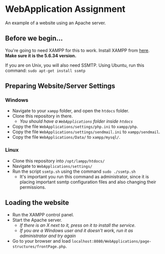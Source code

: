 # WebApplication Assignment
An example of a website using an Apache server.

## Before we begin...
You're going to need XAMPP for this to work. Install XAMPP from [here](https://www.apachefriends.org/download.html). **Make sure it is the 5.6.34 version.**

If you are on Unix, you will also need SSMTP. Using Ubuntu, run this command: `sudo apt-get install ssmtp`


## Preparing Website/Server Settings
### Windows
- Navigate to your `xampp` folder, and open the `htdocs` folder.
- Clone this repository in there.
  - *You should have a `WebApplications` folder inside `htdocs`*
- Copy the file `WebApplications/settings/php.ini` to `xampp/php`.
- Copy the file `WebApplications/settings/sendmail.ini` to `xampp/sendmail`.
- Copy the file `WebApplications/Data/` to `xampp/mysql/`.

### Linux
- Clone this repository into `/opt/lampp/htdocs/`
- Navigate to `WebApplications/settings/`
- Run the script `ssmtp.sh` using the command `sudo ./ssmtp.sh`
  - It's important you run this command as administrator, since it is placing important ssmtp configuration files and also changing their permissions.


## Loading the website
- Run the XAMPP control panel.
- Start the Apache server.
  - *If there is an X next to it, press on it to install the service.*
  - *If you are a Windows user and it doesn't work, run it as administrator and try again*
- Go to your browser and load `localhost:8080/WebApplications/page-structures/frontPage.php`.




